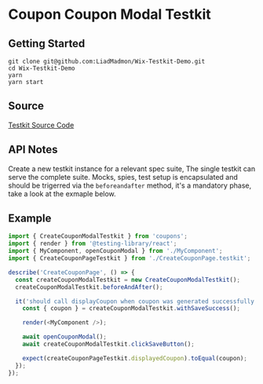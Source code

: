 # Coupon Coupon Modal Testkit

## Getting Started
```
git clone git@github.com:LiadMadmon/Wix-Testkit-Demo.git
cd Wix-Testkit-Demo
yarn
yarn start
```

## Source
[Testkit Source Code](src/Coupons/components/CreateCouponModal/CreateCouponModal.testkit.ts)

## API Notes
Create a new testkit instance for a relevant spec suite,
The single testkit can serve the complete suite. 
Mocks, spies, test setup is encapsulated and should be trigerred via the `beforeandafter` method, it's a mandatory phase, take a look at the exmaple below.

## Example
```typescript
import { CreateCouponModalTestkit } from 'coupons';
import { render } from '@testing-library/react';
import { MyComponent, openCouponModal } from './MyComponent';
import { CreateCouponPageTestkit } from './CreateCouponPage.testkit';

describe('CreateCouponPage', () => {
  const createCouponModalTestkit = new CreateCouponModalTestkit();
  createCouponModalTestkit.beforeAndAfter();

  it('should call displayCoupon when coupon was generated successfully', async () => {
    const { coupon } = createCouponModalTestkit.withSaveSuccess();

    render(<MyComponent />);

    await openCouponModal();
    await createCouponModalTestkit.clickSaveButton();

    expect(createCouponPageTestkit.displayedCoupon).toEqual(coupon);
  });
});
```
